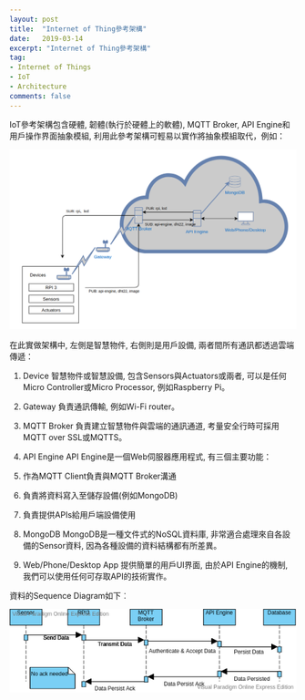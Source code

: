 ```yaml
---
layout: post
title:  "Internet of Thing參考架構"
date:   2019-03-14
excerpt: "Internet of Thing參考架構"
tag:
- Internet of Things 
- IoT
- Architecture
comments: false
---
```


IoT參考架構包含硬體, 韌體(執行於硬體上的軟體), MQTT Broker, API Engine和用戶操作界面抽象模組, 利用此參考架構可輕易以實作將抽象模組取代，例如： 

![alt text](https://github.com/kisekitw/kisekitw.github.io/blob/master/assets/img/1080314/arch.png?raw=true "IoT Architecture")

在此實做架構中, 左側是智慧物件, 右側則是用戶設備, 兩者間所有通訊都透過雲端傳遞： 

1. Device
智慧物件或智慧設備, 包含Sensors與Actuators或兩者, 可以是任何Micro Controller或Micro Processor, 例如Raspberry Pi。 

2. Gateway
負責通訊傳輸, 例如Wi-Fi router。 

3. MQTT Broker
負責建立智慧物件與雲端的通訊通道, 考量安全行時可採用MQTT over SSL或MQTTS。 

4. API Engine
API Engine是一個Web伺服器應用程式, 有三個主要功能： 

1. 作為MQTT Client負責與MQTT Broker溝通 
2. 負責將資料寫入至儲存設備(例如MongoDB) 
3. 負責提供APIs給用戶端設備使用 

5. MongoDB
MongoDB是一種文件式的NoSQL資料庫, 非常適合處理來自各設備的Sensor資料, 因為各種設備的資料結構都有所差異。 

6. Web/Phone/Desktop App
提供簡單的用戶UI界面, 由於API Engine的機制, 我們可以使用任何可存取API的技術實作。 

資料的Sequence Diagram如下︰ 

![alt text](https://github.com/kisekitw/kisekitw.github.io/blob/master/assets/img/1080314/DataflowFromSensorToDB.png?raw=true "Dataflow From Sensor To DB")